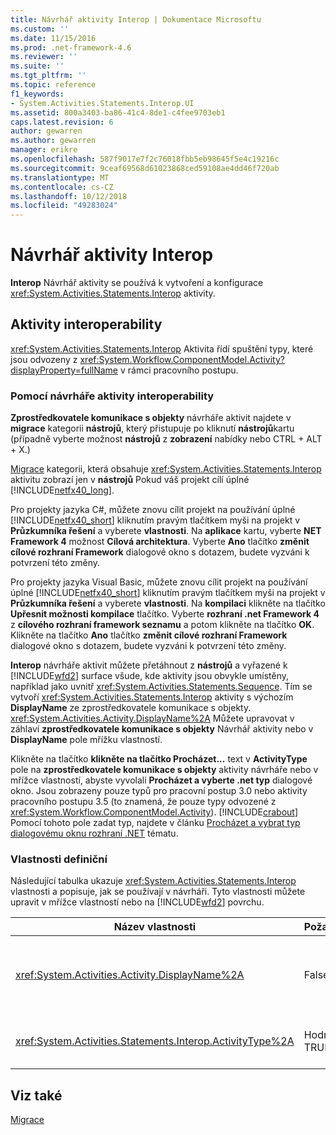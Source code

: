 ```yaml
---
title: Návrhář aktivity Interop | Dokumentace Microsoftu
ms.custom: ''
ms.date: 11/15/2016
ms.prod: .net-framework-4.6
ms.reviewer: ''
ms.suite: ''
ms.tgt_pltfrm: ''
ms.topic: reference
f1_keywords:
- System.Activities.Statements.Interop.UI
ms.assetid: 800a3403-ba86-41c4-8de1-c4fee9703eb1
caps.latest.revision: 6
author: gewarren
ms.author: gewarren
manager: erikre
ms.openlocfilehash: 587f9017e7f2c76018fbb5eb98645f5e4c19216c
ms.sourcegitcommit: 9ceaf69568d61023868ced59108ae4dd46f720ab
ms.translationtype: MT
ms.contentlocale: cs-CZ
ms.lasthandoff: 10/12/2018
ms.locfileid: "49283024"
---
```

# <a name="interop-activity-designer"></a>Návrhář aktivity Interop
**Interop** Návrhář aktivity se používá k vytvoření a konfigurace <xref:System.Activities.Statements.Interop> aktivity.  
  
## <a name="the-interop-activity"></a>Aktivity interoperability  
 <xref:System.Activities.Statements.Interop> Aktivita řídí spuštění typy, které jsou odvozeny z <xref:System.Workflow.ComponentModel.Activity?displayProperty=fullName> v rámci pracovního postupu.  
  
### <a name="using-the-interop-activity-designer"></a>Pomocí návrháře aktivity interoperability  
 **Zprostředkovatele komunikace s objekty** návrháře aktivit najdete v **migrace** kategorii **nástrojů**, který přistupuje po kliknutí **nástrojů**kartu (případně vyberte možnost **nástrojů** z **zobrazení** nabídky nebo CTRL + ALT + X.)  
  
 [Migrace](../workflow-designer/migration-activity-designers.md) kategorii, která obsahuje <xref:System.Activities.Statements.Interop> aktivitu zobrazí jen v **nástrojů** Pokud váš projekt cílí úplné [!INCLUDE[netfx40_long](../includes/netfx40-long-md.md)].  
  
 Pro projekty jazyka C#, můžete znovu cílit projekt na používání úplné [!INCLUDE[netfx40_short](../includes/netfx40-short-md.md)] kliknutím pravým tlačítkem myši na projekt v **Průzkumníka řešení** a vyberete **vlastnosti**. Na **aplikace** kartu, vyberte **NET Framework 4** možnost **Cílová architektura**. Vyberte **Ano** tlačítko **změnit cílové rozhraní Framework** dialogové okno s dotazem, budete vyzváni k potvrzení této změny.  
  
 Pro projekty jazyka Visual Basic, můžete znovu cílit projekt na používání úplné [!INCLUDE[netfx40_short](../includes/netfx40-short-md.md)] kliknutím pravým tlačítkem myši na projekt v **Průzkumníka řešení** a vyberete **vlastnosti**. Na **kompilaci** klikněte na tlačítko **Upřesnit možnosti kompilace** tlačítko. Vyberte **rozhraní .net Framework 4** z **cílového rozhraní framework seznamu** a potom klikněte na tlačítko **OK**. Klikněte na tlačítko **Ano** tlačítko **změnit cílové rozhraní Framework** dialogové okno s dotazem, budete vyzváni k potvrzení této změny.  
  
 **Interop** návrháře aktivit můžete přetáhnout z **nástrojů** a vyřazené k [!INCLUDE[wfd2](../includes/wfd2-md.md)] surface všude, kde aktivity jsou obvykle umístěny, například jako uvnitř <xref:System.Activities.Statements.Sequence>. Tím se vytvoří <xref:System.Activities.Statements.Interop> aktivity s výchozím **DisplayName** ze zprostředkovatele komunikace s objekty. <xref:System.Activities.Activity.DisplayName%2A> Můžete upravovat v záhlaví **zprostředkovatele komunikace s objekty** Návrhář aktivity nebo v **DisplayName** pole mřížku vlastností.  
  
 Klikněte na tlačítko **klikněte na tlačítko Procházet...** text v **ActivityType** pole na **zprostředkovatele komunikace s objekty** aktivity návrháře nebo v mřížce vlastností, abyste vyvolali **Procházet a vyberte .net typ** dialogové okno. Jsou zobrazeny pouze typů pro pracovní postup 3.0 nebo aktivity pracovního postupu 3.5 (to znamená, že pouze typy odvozené z <xref:System.Workflow.ComponentModel.Activity>). [!INCLUDE[crabout](../includes/crabout-md.md)] Pomocí tohoto pole zadat typ, najdete v článku [Procházet a vybrat typ dialogovému oknu rozhraní .NET](../workflow-designer/browse-and-select-a-dotnet-type-dialog-box.md) tématu.  
  
### <a name="the-interop-properties"></a>Vlastnosti definiční  
 Následující tabulka ukazuje <xref:System.Activities.Statements.Interop> vlastnosti a popisuje, jak se používají v návrháři. Tyto vlastnosti můžete upravit v mřížce vlastností nebo na [!INCLUDE[wfd2](../includes/wfd2-md.md)] povrchu.  
  
|Název vlastnosti|Požadováno|Použití|  
|-------------------|--------------|-----------|  
|<xref:System.Activities.Activity.DisplayName%2A>|False|Popisný název <xref:System.Activities.Statements.Interop> aktivity. Výchozí hodnota je zprostředkovatel komunikace s objekty. I když zobrazovaný název není bezpodmínečně nutné, je osvědčeným postupem použít zobrazovaný název.|  
|<xref:System.Activities.Statements.Interop.ActivityType%2A>|Hodnota TRUE|Určuje typ aktivity obsažených <xref:System.Activities.Statements.Interop> aktivity. Tento typ zadán musí být odvozen od <xref:System.Workflow.ComponentModel.Activity>.|  
  
## <a name="see-also"></a>Viz také  
 [Migrace](../workflow-designer/migration-activity-designers.md)
